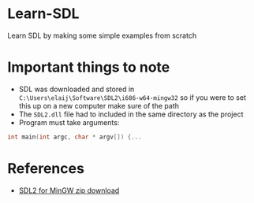# Learn-SDL
Learn SDL by making some simple examples from scratch

# Important things to note
* SDL was downloaded and stored in ` C:\Users\elaij\Software\SDL2\i686-w64-mingw32 ` so if you were to set this up on a new computer make sure of the path
* The `SDL2.dll` file had to included in the same directory as the project
* Program must take arguments:
```C
int main(int argc, char * argv[]) {...
```


# References
* [SDL2 for MinGW zip download](https://github.com/libsdl-org/SDL/releases/download/release-2.30.9/SDL2-devel-2.30.9-mingw.zip)
